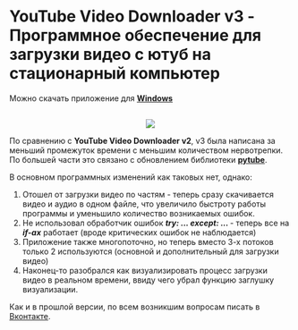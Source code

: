 # YouTube Video Downloader v3 - Программное обеспечение для загрузки видео с ютуб на стационарный компьютер
Можно скачать приложение для [**Windows**](https://github.com/Kupriyashin/Video_YouTube_Downloader_v3/blob/50d018ed7324c3ae63de57e4120260ee80420d3c/YOUTUBE%20VIDEO%20DOWNLOADER%20V.3_WINDOWS.zip)
##
<div align="center">
 <img src= "https://media.tenor.com/OVjLk6kZF_QAAAAd/a-certain-scientific-railgun-t-toaru-kagaku-no-railgun-t.gif" />
</div>

По сравнению с **YouTube Video Downloader v2**, v3 была написана за меньший промежуток времени с меньшим количеством нервотрепки. По большей части это связано с обновлением библиотеки [**pytube**](https://github.com/pytube/pytube).

В основном программных изменений как таковых нет, однако:
1. Отошел от загрузки видео по частям - теперь сразу скачивается видео и аудио в одном файле, что увеличило быстроту работы программы и уменьшило количество возникаемых ошибок.
2. Не использовал обработчик ошибок **<i>try: ... except: ... </i>**- теперь все на **<i>if-ах</i>** работает (вроде критических ошибок не наблюдается)
3. Приложение также многопоточно, но теперь вместо 3-х потоков только 2 используются (основной и дополнительный для загрузки видео)
4. Наконец-то разобрался как визуализировать процесс загрузки видео в реальном времени, ввиду чего убрал функцию заглушку визуализации.

Как и в прошлой версии, по всем возникшим вопросам писать в [Вконтакте](https://vk.com/kupriyashinnick).
